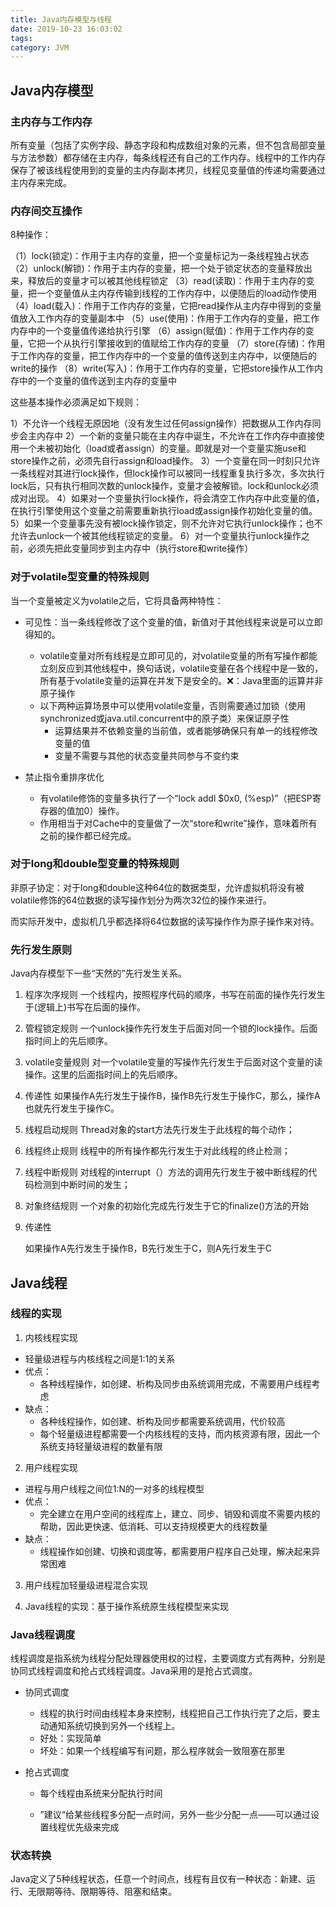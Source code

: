 ```yaml
---
title: Java内存模型与线程
date: 2019-10-23 16:03:02
tags:
category: JVM
---
```


## Java内存模型

### 主内存与工作内存

所有变量（包括了实例字段、静态字段和构成数组对象的元素，但不包含局部变量与方法参数）都存储在主内存，每条线程还有自己的工作内存。线程中的工作内存保存了被该线程使用到的变量的主内存副本拷贝，线程见变量值的传递均需要通过主内存来完成。

### 内存间交互操作

8种操作：

（1）lock(锁定)：作用于主内存的变量，把一个变量标记为一条线程独占状态
（2）unlock(解锁)：作用于主内存的变量，把一个处于锁定状态的变量释放出来，释放后的变量才可以被其他线程锁定
（3）read(读取)：作用于主内存的变量，把一个变量值从主内存传输到线程的工作内存中，以便随后的load动作使用
（4）load(载入)：作用于工作内存的变量，它把read操作从主内存中得到的变量值放入工作内存的变量副本中
（5）use(使用)：作用于工作内存的变量，把工作内存中的一个变量值传递给执行引擎
（6）assign(赋值)：作用于工作内存的变量，它把一个从执行引擎接收到的值赋给工作内存的变量
（7）store(存储)：作用于工作内存的变量，把工作内存中的一个变量的值传送到主内存中，以便随后的write的操作
（8）write(写入)：作用于工作内存的变量，它把store操作从工作内存中的一个变量的值传送到主内存的变量中

这些基本操作必须满足如下规则：

1）不允许一个线程无原因地（没有发生过任何assign操作）把数据从工作内存同步会主内存中
2）一个新的变量只能在主内存中诞生，不允许在工作内存中直接使用一个未被初始化（load或者assign）的变量。即就是对一个变量实施use和store操作之前，必须先自行assign和load操作。
3）一个变量在同一时刻只允许一条线程对其进行lock操作，但lock操作可以被同一线程重复执行多次，多次执行lock后，只有执行相同次数的unlock操作，变量才会被解锁。lock和unlock必须成对出现。
4）如果对一个变量执行lock操作，将会清空工作内存中此变量的值，在执行引擎使用这个变量之前需要重新执行load或assign操作初始化变量的值。
5）如果一个变量事先没有被lock操作锁定，则不允许对它执行unlock操作；也不允许去unlock一个被其他线程锁定的变量。
6）对一个变量执行unlock操作之前，必须先把此变量同步到主内存中（执行store和write操作）

### 对于volatile型变量的特殊规则

当一个变量被定义为volatile之后，它将具备两种特性：

- 可见性：当一条线程修改了这个变量的值，新值对于其他线程来说是可以立即得知的。
  - volatile变量对所有线程是立即可见的，对volatile变量的所有写操作都能立刻反应到其他线程中，换句话说，volatile变量在各个线程中是一致的，所有基于volatile变量的运算在并发下是安全的。❌：Java里面的运算并非原子操作
  - 以下两种运算场景中可以使用volatile变量，否则需要通过加锁（使用synchronized或java.util.concurrent中的原子类）来保证原子性
    - 运算结果并不依赖变量的当前值，或者能够确保只有单一的线程修改变量的值
    - 变量不需要与其他的状态变量共同参与不变约束

- 禁止指令重排序优化
  - 有volatile修饰的变量多执行了一个“lock addl $0x0, (%esp)”（把ESP寄存器的值加0）操作。
  - 作用相当于对Cache中的变量做了一次“store和write”操作，意味着所有之前的操作都已经完成。

### 对于long和double型变量的特殊规则

非原子协定：对于long和double这种64位的数据类型，允许虚拟机将没有被volatile修饰的64位数据的读写操作划分为两次32位的操作来进行。

而实际开发中，虚拟机几乎都选择将64位数据的读写操作作为原子操作来对待。

### 先行发生原则

Java内存模型下一些“天然的”先行发生关系。

1. 程序次序规则 
   一个线程内，按照程序代码的顺序，书写在前面的操作先行发生于(逻辑上)书写在后面的操作。 

2. 管程锁定规则 
   一个unlock操作先行发生于后面对同一个锁的lock操作。后面指时间上的先后顺序。

3. volatile变量规则 
   对一个volatile变量的写操作先行发生于后面对这个变量的读操作。这里的后面指时间上的先后顺序。 

4. 传递性 
   如果操作A先行发生于操作B，操作B先行发生于操作C，那么，操作A也就先行发生于操作C。 

5. 线程启动规则 
   Thread对象的start方法先行发生于此线程的每个动作； 

6. 线程终止规则 
   线程中的所有操作都先行发生于对此线程的终止检测； 

7. 线程中断规则 
   对线程的interrupt（）方法的调用先行发生于被中断线程的代码检测到中断时间的发生； 

8. 对象终结规则 
   一个对象的初始化完成先行发生于它的finalize()方法的开始

9. 传递性

   如果操作A先行发生于操作B，B先行发生于C，则A先行发生于C

## Java线程

### 线程的实现

1. 内核线程实现

- 轻量级进程与内核线程之间是1:1的关系
- 优点：
  - 各种线程操作，如创建、析构及同步由系统调用完成，不需要用户线程考虑
- 缺点：
  - 各种线程操作，如创建、析构及同步都需要系统调用，代价较高
  - 每个轻量级进程都需要一个内核线程的支持，而内核资源有限，因此一个系统支持轻量级进程的数量有限

2. 用户线程实现

- 进程与用户线程之间位1:N的一对多的线程模型
- 优点：
  - 完全建立在用户空间的线程库上，建立、同步、销毁和调度不需要内核的帮助，因此更快速、低消耗、可以支持规模更大的线程数量
- 缺点：
  - 线程操作如创建、切换和调度等，都需要用户程序自己处理，解决起来异常困难

3. 用户线程加轻量级进程混合实现

4. Java线程的实现：基于操作系统原生线程模型来实现

### Java线程调度

线程调度是指系统为线程分配处理器使用权的过程，主要调度方式有两种，分别是协同式线程调度和抢占式线程调度。Java采用的是抢占式调度。

- 协同式调度

  - 线程的执行时间由线程本身来控制，线程把自己工作执行完了之后，要主动通知系统切换到另外一个线程上。
  - 好处：实现简单
  - 坏处：如果一个线程编写有问题，那么程序就会一致阻塞在那里

- 抢占式调度

  - 每个线程由系统来分配执行时间

  - ”建议“给某些线程多分配一点时间，另外一些少分配一点——可以通过设置线程优先级来完成

### 状态转换

Java定义了5种线程状态，任意一个时间点，线程有且仅有一种状态：新建、运行、无限期等待、限期等待、阻塞和结束。